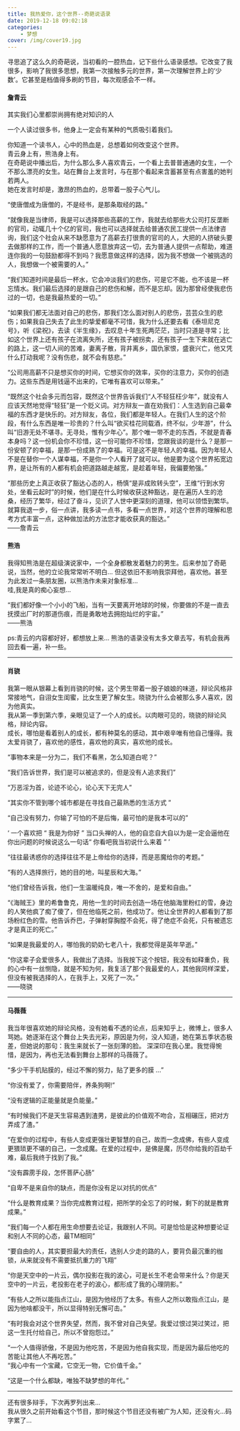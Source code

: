 ```yaml
---
title: 我热爱你，这个世界--奇葩说语录
date: 2019-12-18 09:02:18
categories:
    - 梦想
cover: /img/cover19.jpg
---
```


寻思追了这么久的奇葩说，当初看的一腔热血，记下些什么语录感想。它改变了我很多，影响了我很多思想，我第一次接触多元的世界，第一次理解世界上的‘少数’。它甚至是档值得多刷的节目，每次观感会不一样。
<!-- more --> 

#### 詹青云
其实我们心里都崇尚拥有绝对知识的人

一个人读过很多书，他身上一定会有某种的气质吸引着我们。

你知道一个读书人，心中的热血是，总想着如何改变这个世界。    
青云身上有，熊浩身上有。    
在奇葩说中播出后，为什么那么多人喜欢青云，一个看上去普普通通的女生，一个不那么漂亮的女生。站在舞台上发言时，与在那个看起来含蓄甚至有点害羞的她判若两人。  
她在发言时却是，激昂的热血的，总带着一股子心气儿。

“使唐僧成为唐僧的，不是经书，是那条取经的路。”    

“就像我是当律师，我是可以选择那些高薪的工作，我就去给那些大公司打反垄断的官司，动辄几十个亿的官司，我也可以选择就去给普通农民工提供一点法律咨询，我们这个社会从来不缺愿意为了高薪去打很贵的官司的人，大把的人挤破头要去做那样的工作，而一个普通人愿意放弃这一切，去为普通人提供一点帮助，难道连你我的一句鼓励都得不到吗？我愿意做这样的选择，因为我不想做一个被挑选的人，我想做一个被需要的人。”  

“我们知道时间是最后一杯水，它会冲淡我们的悲伤，可是它不能，也不该是一杯忘情水。我们最后选择的是跟自己的悲伤和解，而不是忘却。因为那曾经使我悲伤过的一切，也是我最热爱的一切。”   

“如果我们都无法面对自己的悲伤，那我们怎么面对别人的悲伤，芸芸众生的悲伤；如果我自己失去了此生的挚爱都毫不可惜，我为什么还要去看《泰坦尼克号》，听《梁祝》，去读《半生缘》，去叹息十年生死两茫茫，当时只道是寻常；比如这个世界上还有孩子在流离失所，还有孩子被拐卖，还有孩子一生下来就在逃亡的路上，这一切人间的苦难，妻离子散，背井离乡，国仇家恨，盛衰兴亡，他又凭什么打动我呢？没有伤悲，就不会有慈悲。”    

“公司用高薪不只是想买你的时间，它想买你的效率，买你的注意力，买你的创造力。这些东西是用钱逼不出来的，它唯有喜欢可以带来。”  

“既然这个社会多元而包容，既然这个世界告诉我们“人不轻狂枉少年”，就没有人应该天然地觉得“轻狂”是一个贬义词。对方辩友一直在劝我们：人生选到自己最幸福的东西才是快乐的。对方辩友，各位，我们都是年轻人。在我们人生的这个阶段，有什么东西是唯一珍贵的？什么叫“欲买桂花同载酒，终不似，少年游”，什么叫“旧游无处不堪寻。无寻处，惟有少年心”。那个唯一带不走的东西，不就是青春本身吗？这一份机会你不珍惜，这一份可能你不珍惜，您跟我谈的是什么？是那一份安顿了的幸福，是那一份成熟了的幸福。可是这不是年轻人的幸福。因为年轻人不是在替你一个人谋幸福，不是你一个人看开了就可以。他是要为这个世界拓宽边界，是让所有的人都有机会把道路越走越宽，是趁着年轻，我偏要勉强。”

“那些历史上真正收获了豁达心态的人，杨慎“是非成败转头空”，王维“行到水穷处，坐看云起时”的时候，他们是在什么时候收获这种豁达，是在遍历人生的沧桑，经历了繁华，经过了奋斗，见识了人世中更深刻的道理，他可以领悟到繁华。就算我退一步，俗一点讲，我多读一点书，多看一点世界，对这个世界的理解和思考方式丰富一点，这种做加法的方法您才能收获真的豁达。”     
——詹青云

#### 熊浩
我得知熊浩是在超级演说家中，一个全身都散发着魅力的男生。后来参加了奇葩说，当然，他的立论我常常听不明白... 但这依旧不影响我崇拜他，喜欢他。甚至为此发过一条朋友圈，以熊浩作未来对象标准...   
哇,我是真的痴心妄想...

“我们都好像一个小小的飞船，当有一天要离开地球的时候，你要做的不是一直去抚摸出厂时的那道伤痕，而是勇敢地去拥抱灿烂的宇宙。”   
——熊浩


ps:青云的内容都好好，都想放上来...   熊浩的语录没有太多文章去写，有机会我再回去看一遍，补一些。 

---

#### 肖骁

我第一眼从银幕上看到肖骁的时候，这个男生带着一股子娘娘的味道，辩论风格非常接地气，自诩女生闺蜜，比女生更了解女生。晓骁为什么会被那么多人喜欢，因为他真实。  
我从第一季到第六季，亲眼见证了一个人的成长。以肉眼可见的，晓骁的辩论风格，辩论内容。    
成长，哪怕是看着别人的成长，都有种莫名的感动，其中艰辛唯有他自己懂得。我太爱肖骁了，喜欢他的感性，喜欢他的真实，喜欢他的成长。  

“事物本来是一分为二，我们不看黑，怎么知道白呢？”   

“我们告诉世界，我们是可以被追求的，但是没有人追求我们”

“万恶淫为首，论迹不论心，论心天下无完人”   

“其实你不管到哪个城市都是在寻找自己最熟悉的生活方式 ”   

“自己没有努力，你输了可怕的不是后悔，最可怕的是我本可以的”  

‘ 一个喜欢把 “ 我是为你好 ”  当口头禅的人，他的自恋自大自以为是一定会逼他在你出问题的时候说这么一句话“ 你看吧我当初说什么来着 ” ’ 

“往往最诱惑你的选择往往不是上帝给你的选择，而是恶魔给你的考题。”    

“有的人选择旅行，她的目的地，叫星辰和大海。”  

“他们曾经告诉我，他们一生温暖纯良，唯一不舍的，是爱和自由。”  

“《海贼王》里的希鲁鲁克，用他一生的时间去创造一场在他脑海里粉红的雪，身边的人笑他疯了痴了傻了，但在他临死之前，他成功了。他让全世界的人都看到了那场粉红色的雪。他告诉乔巴，子弹射穿胸膛不会死，得了绝症不会死，只有被遗忘才是真正的死亡。”

“如果是我最爱的人，哪怕我的奶奶七老八十，我都觉得是英年早逝。”

“你这辈子会爱很多人，我做出了选择。当我按下这个按钮，我没有如释重负，我的心中有一丝恻隐，就是不知为何，我复活了那个我最爱的人，其他我同样深爱，但没有被我选择的人，在我手上，又死了一次。”   
——晓骁

---

#### 马薇薇

我当年很喜欢她的辩论风格，没有她看不透的论点，后来知乎上，微博上，很多人骂她。她逐渐在这个舞台上失去光彩，原因是为何，没人知道，她在第五季状态极差，但她说的那句：我生来就长了一张刻薄的脸。 深深印在我心里。我觉得惋惜，是因为，再也无法看到舞台上那样的马薇薇了。

“多少干手机贴膜的，经过不懈的努力，贴了更多的膜 ...”    

“你没有爱了，你需要陪伴，养条狗啊!” 

“没有逻辑的正能量就是负能量。”  

“有时候我们不是天生容易遇到渣男，是彼此的价值观不吻合，互相碾压，把对方弄成了渣。”

“在爱你的过程中，有些人变成更强壮更智慧的自己，故而一念成佛，有些人变成更猥琐更不堪的自己，一念成魔。在爱的过程中，是佛是魔，历尽你给我的百劫千难，最后我终于找到了我。”

“没有霹雳手段，怎怀菩萨心肠”

“自卑不是来自你的缺点，而是你没有足以对抗的优点”

“什么是教育成果？当你完成教育过程，把所学的全忘了的时候，剩下的就是教育成果。”  

“我们每一个人都在用生命想要去论证，我跟别人不同。可是恰恰是这种想要论证和别人不同的心态，最TM相同”

“要自由的人，其实要担最大的责任，选别人少走的路的人，要背负最沉重的枷锁，从来就没有不需要抵抗重力的飞翔” 

“你是天空中的一片云，偶尔投影在我的波心，可是长生不老会带来什么？你是天空中的一片云，老投影在老子的波心，都形成了我的心理阴影。” 

“有些人之所以能指点江山，是因为他经历了太多。有些人之所以敢指点江山，是因为他啥都没干，所以显得特别无懈可击。”   

“有时我会对这个世界失望，然而，我不曾对自己失望。我爱过恨过哭过笑过，把这一生托付给自己，所以不曾抱怨过。”   

“一个人值得骄傲，不是因为他吃苦，不是因为他自我实现，而是因为最后他吃的苦能让其他人不再吃苦。”  
“我心中有一个宝藏，它空无一物，它价值千金。”   

“这是一个什么都缺，唯独不缺梦想的年代。”

---

还有很多辩手，下次再罗列出来...     
我从很久之前开始看这个节目，那时候这个节目还没有被广为人知，还没有火...码字累了...